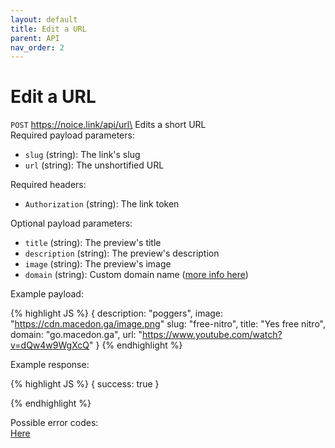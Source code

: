 ```yaml
---
layout: default
title: Edit a URL
parent: API
nav_order: 2
---
```


# Edit a URL

`POST` https://noice.link/api/url\
Edits a short URL\
Required payload parameters:

- `slug` (string): The link's slug
- `url` (string): The unshortified URL

Required headers:

- `Authorization` (string): The link token

Optional payload parameters:

- `title` (string): The preview's title
- `description` (string): The preview's description
- `image` (string): The preview's image
- `domain` (string): Custom domain name ([more info here](/custom-domains))

Example payload:

<!-- prettier-ignore -->
{% highlight JS %}
{
    description: "poggers",
    image: "https://cdn.macedon.ga/image.png"
    slug: "free-nitro",
    title: "Yes free nitro",
    domain: "go.macedon.ga",
    url: "https://www.youtube.com/watch?v=dQw4w9WgXcQ"
}
{% endhighlight %}

Example response:

<!-- prettier-ignore -->
{% highlight JS %}
{
    success: true
}

{% endhighlight %}

Possible error codes:\
[Here](https://docs.noice.link/errors)
